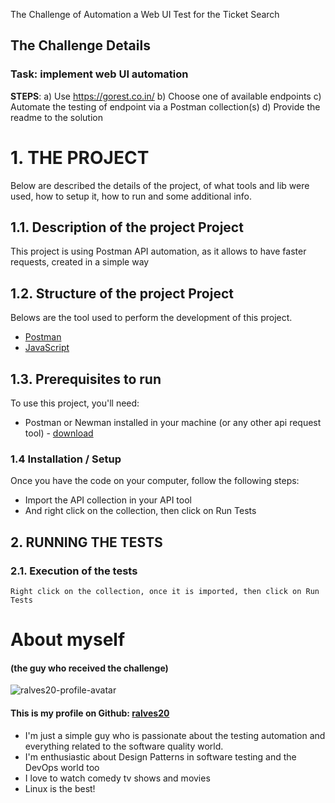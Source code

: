 The Challenge of Automation a Web UI Test for the Ticket Search

## The Challenge Details

### Task: implement web UI automation
**STEPS**:
a) Use https://gorest.co.in/
b) Choose one of available endpoints
c) Automate the testing of endpoint via a Postman collection(s)
d) Provide the readme to the solution


# 1. THE PROJECT

Below are described the details of the project, of what tools and lib were used, how to setup it, how to run and some additional info.

## 1.1. Description of the project Project
This project is using Postman API automation, as it allows to have faster requests, created in a simple way
 



## 1.2. Structure of the project Project

Belows are the tool used to perform the development of this project.
- [Postman](https://www.postman.com/)
- [JavaScript](https://www.javascript.com/)


## 1.3. Prerequisites to run

To use this project, you'll need:
- Postman or Newman installed in your machine (or any other api request tool) - [download](https://www.postman.com/)


### 1.4 Installation / Setup

Once you have the code on your computer, follow the following steps:

* Import the API collection in your API tool
* And right click on the collection, then click on Run Tests


## 2. RUNNING THE TESTS

### 2.1. Execution of the tests

```
Right click on the collection, once it is imported, then click on Run Tests
```


# About myself 
#### (the guy who received the challenge)

![ralves20-profile-avatar](https://avatars.githubusercontent.com/u/40844089)
#### This is my profile on Github: [ralves20](https://github.com/ralves20)


* I'm just a simple guy who is passionate about the testing automation and everything related to the software quality world.
* I'm enthusiastic about Design Patterns in software testing and the DevOps world too
* I love to watch comedy tv shows and movies
* Linux is the best!


